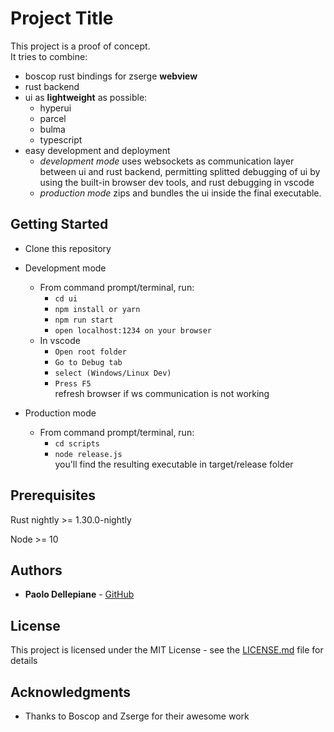 # Project Title

This project is a proof of concept.  
It tries to combine:

- boscop rust bindings for zserge **webview**
- rust backend
- ui as **lightweight** as possible:
  - hyperui
  - parcel
  - bulma
  - typescript
- easy development and deployment
  - _development mode_ uses websockets as communication layer between ui and rust backend, permitting splitted debugging of ui by using the built-in browser dev tools, and rust debugging in vscode
  - _production mode_ zips and bundles the ui inside the final executable.

## Getting Started

- Clone this repository

- Development mode

  - From command prompt/terminal, run:
    - `cd ui`
    - `npm install or yarn`
    - `npm run start`
    - `open localhost:1234 on your browser`
  - In vscode
    - `Open root folder`
    - `Go to Debug tab`
    - `select (Windows/Linux Dev)`
    - `Press F5`  
      refresh browser if ws communication is not working

- Production mode
  - From command prompt/terminal, run:
    - `cd scripts`
    - `node release.js`  
      you'll find the resulting executable in target/release folder

## Prerequisites

Rust nightly >= 1.30.0-nightly

Node >= 10

## Authors

- **Paolo Dellepiane** - [GitHub](https://github.com/paolod29)

## License

This project is licensed under the MIT License - see the [LICENSE.md](LICENSE.md) file for details

## Acknowledgments

- Thanks to Boscop and Zserge for their awesome work
